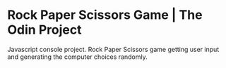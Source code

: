 # Rock Paper Scissors Game | The Odin Project
Javascript console project. Rock Paper Scissors game getting user input and generating the computer choices randomly.